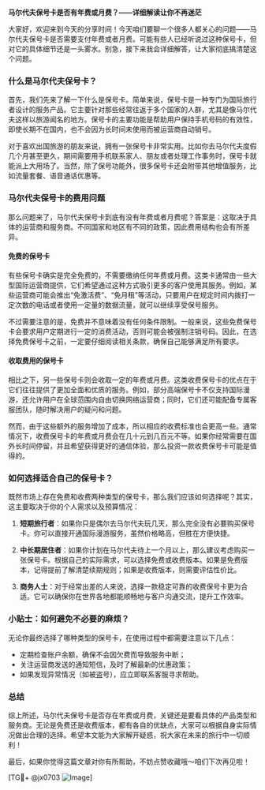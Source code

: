 **马尔代夫保号卡是否有年费或月费？——详细解读让你不再迷茫**

大家好，欢迎来到今天的分享时间！今天咱们要聊一个很多人都关心的问题——马尔代夫保号卡是否需要支付年费或者月费。可能有些人已经听说过这种保号卡，但对它的具体细节还是一头雾水。别急，接下来我会详细解答，让大家彻底搞清楚这个问题。

### 什么是马尔代夫保号卡？

首先，我们先来了解一下什么是保号卡。简单来说，保号卡是一种专门为国际旅行者设计的服务产品。它主要针对那些经常往返于多个国家的人群，尤其是像马尔代夫这样以旅游闻名的地方。保号卡的主要功能是帮助用户保持手机号码的有效性，即使长期不在国内，也不会因为长时间未使用而被运营商自动销号。

对于喜欢出国旅游的朋友来说，拥有一张保号卡非常实用。比如你去马尔代夫度假几个月甚至更久，期间需要用手机联系家人、朋友或者处理工作事务时，保号卡就能派上大用场了。当然，除了保号功能外，很多保号卡还会附带其他增值服务，比如流量套餐、语音通话优惠等。

### 马尔代夫保号卡的费用问题

那么问题来了，马尔代夫保号卡到底有没有年费或者月费呢？答案是：这取决于具体的运营商和服务商。不同国家和地区有不同的政策，因此费用结构也会有所差异。

#### 免费的保号卡

有些保号卡确实是完全免费的，不需要缴纳任何年费或月费。这类卡通常由一些大型国际运营商提供，它们希望通过这种方式吸引更多的客户使用其服务。例如，某些运营商可能会推出“免激活费”、“免月租”等活动，只要用户在规定时间内拨打一定次数的电话或者使用一定量的数据流量，就可以继续享受保号服务。

不过需要注意的是，免费并不意味着没有任何条件限制。一般来说，这些免费保号卡会要求用户定期进行一定的消费活动，否则可能会被强制注销号码。因此，在选择免费保号卡之前，一定要仔细阅读相关条款，确保自己能够满足所有要求。

#### 收取费用的保号卡

相比之下，另一些保号卡则会收取一定的年费或月费。这类收费保号卡的优点在于它们往往提供了更加全面和优质的服务。例如，部分高端保号卡不仅支持国际漫游，还允许用户在全球范围内自由切换网络运营商；同时，它们还可能配备专属客服团队，随时解决用户的疑问和问题。

然而，由于这些额外的服务增加了成本，所以相应的收费标准也会更高一些。通常情况下，收费保号卡的年费或月费会在几十元到几百元不等。如果你经常需要在国外长时间停留，并且希望获得更好的通信体验，那么投资一款收费保号卡可能是值得的。

### 如何选择适合自己的保号卡？

既然市场上存在免费和收费两种类型的保号卡，那么我们应该如何选择呢？其实，这主要取决于你的个人需求以及预算情况：

1. **短期旅行者**：如果你只是偶尔去马尔代夫玩几天，那么完全没有必要购买保号卡。你可以直接开通国际漫游服务，虽然价格略高，但胜在方便快捷。
   
2. **中长期居住者**：如果你计划在马尔代夫待上一个月以上，那么建议考虑购买一张保号卡。根据自己的实际需求，可以选择免费或收费版本。如果是免费版本，记得提前了解清楚续期规则；如果是收费版本，则需要评估性价比。

3. **商务人士**：对于经常出差的人来说，选择一款稳定可靠的收费保号卡更为合适。它可以确保你在世界各地都能顺畅地与客户沟通交流，提升工作效率。

### 小贴士：如何避免不必要的麻烦？

无论你最终选择了哪种类型的保号卡，在使用过程中都需要注意以下几点：

- 定期检查账户余额，确保不会因欠费而导致服务中断；
- 关注运营商发送的通知短信，及时了解最新的优惠政策；
- 如果发现异常情况（如被盗号），应立即联系客服寻求帮助。

### 总结

综上所述，马尔代夫保号卡是否存在年费或月费，关键还是要看具体的产品类型和服务商。无论是免费还是收费版本，都有各自的优缺点，大家可以根据自身实际情况做出合理的选择。希望本文能为大家解开疑惑，祝大家在未来的旅行中一切顺利！

最后，如果你觉得这篇文章对你有所帮助，不妨点赞收藏哦～咱们下次再见啦！

[TG💪+ @jx0703 ![Image](https://github.com/user-attachments/assets/dbca1d08-cadb-493c-b0ec-ad6f7a83f270)]
